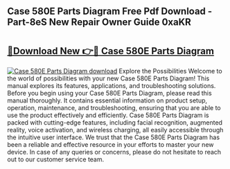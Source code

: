 ## Case 580E Parts Diagram Free Pdf Download - Part-8eS New Repair Owner Guide 0xaKR

# <h2><a href="http://dfpl8r.blite.top/?on=Case+580E+Parts+Diagram">🔗Download New 👉🔴 Case 580E Parts Diagram</a></h2>

[![Case 580E Parts Diagram download](https://i.imgur.com/lujVjoI.png)](http://dfpl8r.blite.top/?on=Case+580E+Parts+Diagram)
Explore the Possibilities Welcome to the world of possibilities with your new Case 580E Parts Diagram! This manual explores its features, applications, and troubleshooting solutions. Before you begin using your Case 580E Parts Diagram, please read this manual thoroughly. It contains essential information on product setup, operation, maintenance, and troubleshooting, ensuring that you are able to use the product effectively and efficiently. Case 580E Parts Diagram is packed with cutting-edge features, including facial recognition, augmented reality, voice activation, and wireless charging, all easily accessible through the intuitive user interface. We trust that the Case 580E Parts Diagram has been a reliable and effective resource in your efforts to master your new device. In case of any queries or concerns, please do not hesitate to reach out to our customer service team.

